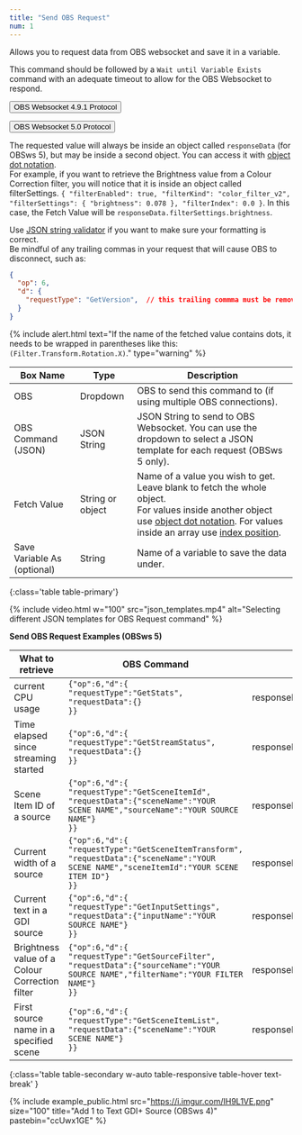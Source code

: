 ```yaml
---
title: "Send OBS Request"
num: 1
---
```

Allows you to request data from OBS websocket and save it in a variable.

This command should be followed by a `Wait until Variable Exists` command with an adequate timeout to allow for the OBS Websocket to respond.

<a href="https://github.com/obsproject/obs-websocket/blob/4.x-compat/docs/generated/protocol.md#events"><button type="button" class="btn btn-outline-secondary">OBS Websocket 4.9.1 Protocol</button></a>

<a href="https://github.com/obsproject/obs-websocket/blob/master/docs/generated/protocol.md"><button type="button" class="btn btn-outline-secondary">OBS Websocket 5.0 Protocol</button></a>

The requested value will always be inside an object called `responseData` (for OBSws 5), but may be inside a second object. You can access it with [object dot notation](https://grasshopper.app/glossary/data-types/object-dot-notation/).\
For example, if you want to retrieve the Brightness value from a Colour Correction filter, you will notice that it is inside an object called filterSettings. `{ "filterEnabled": true, "filterKind": "color_filter_v2", "filterSettings": { "brightness": 0.078 }, "filterIndex": 0.0 }`. In this case, the Fetch Value will be `responseData.filterSettings.brightness`.

Use [JSON string validator](https://jsonlint.com/) if you want to make sure your formatting is correct.    
Be mindful of any trailing commas in your request that will cause OBS to disconnect, such as: 
```json
{
  "op": 6,
  "d": {
    "requestType": "GetVersion",  // this trailing commma must be removed
  }
}
```

{% include alert.html text="If the name of the fetched value contains dots, it needs to be wrapped in parentheses like this: <code>(Filter.Transform.Rotation.X)</code>." type="warning" %}

| Box Name | Type | Description |
|-------|--------|--------
|OBS|Dropdown|OBS to send this command to (if using multiple OBS connections).|
|OBS Command (JSON)|	JSON String|	JSON String to send to OBS Websocket. You can use the dropdown to select a JSON template for each request (OBSws 5 only).
|Fetch Value|	String or object|	Name of a value you wish to get. Leave blank to fetch the whole object.<br/> For values inside another object use [object dot notation](https://grasshopper.app/glossary/data-types/object-dot-notation/). For values inside an array use [index position](https://developer.mozilla.org/en-US/docs/Web/JavaScript/Reference/Global_Objects/Array).
Save Variable As (optional)|	String	|Name of a variable to save the data under.
{:class='table table-primary'}

{% include video.html w="100" src="json_templates.mp4" alt="Selecting different JSON templates for OBS Request command" %}

**Send OBS Request Examples (OBSws 5)**

|What to retrieve|OBS Command|Fetch Value|
|--------|--------|--------|
|current CPU usage|<code class="user-select-all">{"op":6,"d":{<br />"requestType":"GetStats",<br />"requestData":{}<br />}}</code>|responseData.cpuUsage|
|Time elapsed since streaming started |<code class="user-select-all">{"op":6,"d":{<br />"requestType":"GetStreamStatus",<br />"requestData":{}<br />}}</code>|responseData.outputTimecode|
|Scene Item ID of a source|<code class="user-select-all">{"op":6,"d":{<br />"requestType":"GetSceneItemId",<br />"requestData":{"sceneName":"YOUR SCENE NAME","sourceName":"YOUR SOURCE NAME"}<br />}}</code>|responseData.sceneItemId|
|Current width of a source|<code class="user-select-all">{"op":6,"d":{<br />"requestType":"GetSceneItemTransform",<br />"requestData":{"sceneName":"YOUR SCENE NAME","sceneItemId":"YOUR SCENE ITEM ID"}<br />}}</code>|responseData.sceneItemTransform.width|
|Current text in a GDI source|<code class="user-select-all">{"op":6,"d":{<br />"requestType":"GetInputSettings",<br />"requestData":{"inputName":"YOUR SOURCE NAME"}<br />}}</code>|responseData.inputSettings.text|
|Brightness value of a Colour Correction filter|<code class="user-select-all">{"op":6,"d":{<br />"requestType":"GetSourceFilter",<br />"requestData":{"sourceName":"YOUR SOURCE NAME","filterName":"YOUR FILTER NAME"}<br />}}</code>|responseData.filterSettings.brightness|
|First source name in a specified scene|<code class="user-select-all">{"op":6,"d":{<br />"requestType":"GetSceneItemList",<br />"requestData":{"sceneName":"YOUR SCENE NAME"}<br />}}</code>|responseData.sceneItems[0].sourceName|
{:class='table table-secondary w-auto table-responsive table-hover text-break' }

{% include example_public.html src="https://i.imgur.com/IH9L1VE.png" size="100" title="Add 1 to Text GDI+ Source (OBSws 4)" pastebin="ccUwx1GE" %}










